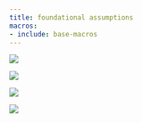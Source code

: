 ```yaml
---
title: foundational assumptions
macros:
- include: base-macros
---
```

![](frct-001F)

![](frct-003J)

![](frct-001G)

![](frct-003K)
